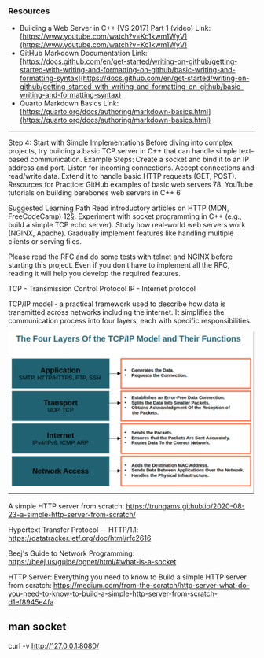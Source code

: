 
### Resources
- Building a Web Server in C++ [VS 2017] Part 1 (video)
  Link: [https://www.youtube.com/watch?v=Kc1kwm1WyV](https://www.youtube.com/watch?v=Kc1kwm1WyV)
- GitHub Markdown Documentation
  Link: [https://docs.github.com/en/get-started/writing-on-github/getting-started-with-writing-and-formatting-on-github/basic-writing-and-formatting-syntax](https://docs.github.com/en/get-started/writing-on-github/getting-started-with-writing-and-formatting-on-github/basic-writing-and-formatting-syntax)
- Quarto Markdown Basics
  Link: [https://quarto.org/docs/authoring/markdown-basics.html](https://quarto.org/docs/authoring/markdown-basics.html)


-----


Step 4: Start with Simple Implementations
Before diving into complex projects, try building a basic TCP server in C++ that can handle simple text-based communication.
Example Steps:
Create a socket and bind it to an IP address and port.
Listen for incoming connections.
Accept connections and read/write data.
Extend it to handle basic HTTP requests (GET, POST).
Resources for Practice:
GitHub examples of basic web servers 78.
YouTube tutorials on building barebones web servers in C++ 6




Suggested Learning Path
Read introductory articles on HTTP (MDN, FreeCodeCamp) 12§.
Experiment with socket programming in C++ (e.g., build a simple TCP echo server).
Study how real-world web servers work (NGINX, Apache).
Gradually implement features like handling multiple clients or serving files.



Please read the RFC and do some tests with telnet and NGINX before
starting this project.
Even if you don’t have to implement all the RFC, reading it will help
you develop the required features.


TCP - Transmission Control Protocol
IP - Internet protocol

TCP/IP model - a practical framework used to describe how data is transmitted across networks including the internet. It simplifies the communication process into four layers, each with specific responsibilities.

<img src="./img/TCP_IP_model.png" width="500px">


A simple HTTP server from scratch:
https://trungams.github.io/2020-08-23-a-simple-http-server-from-scratch/

Hypertext Transfer Protocol -- HTTP/1.1:
https://datatracker.ietf.org/doc/html/rfc2616

Beej's Guide to Network Programming:
https://beej.us/guide/bgnet/html/#what-is-a-socket


HTTP Server: Everything you need to know to Build a simple HTTP server from scratch:
https://medium.com/from-the-scratch/http-server-what-do-you-need-to-know-to-build-a-simple-http-server-from-scratch-d1ef8945e4fa

man socket
---------


curl -v http://127.0.0.1:8080/
